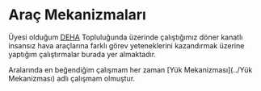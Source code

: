 # Araç Mekanizmaları

Üyesi olduğum [DEHA](https://eee.deu.edu.tr/deha/) Topluluğunda üzerinde çalıştığımız döner kanatlı insansız hava araçlarına farklı görev yeteneklerini kazandırmak üzerine yaptığım çalıştırmalar burada yer almaktadır.

Aralarında en beğendiğim çalışmam her zaman [Yük Mekanizması](../Yük Mekanizması) adlı çalışmam olmuştur.
